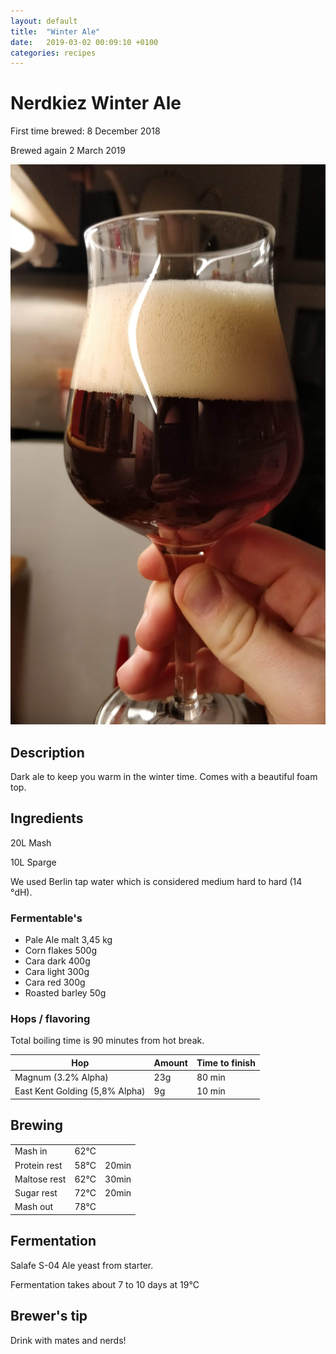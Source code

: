 ```yaml
---
layout: default
title:  "Winter Ale"
date:   2019-03-02 00:09:10 +0100
categories: recipes
---
```


# Nerdkiez Winter Ale

First time brewed: 8 December 2018

Brewed again 2 March 2019

![Dark Winter Ale](/assets/winterale.jpg)

## Description

Dark ale to keep you warm in the winter time. Comes with a beautiful foam top.

## Ingredients

20L Mash

10L Sparge

We used Berlin tap water which is considered medium hard to hard (14 °dH).

### Fermentable's

- Pale Ale malt 3,45 kg
- Corn flakes 500g
- Cara dark 400g
- Cara light 300g
- Cara red 300g
- Roasted barley 50g

### Hops / flavoring

Total boiling time is 90 minutes from hot break.

|Hop                 |Amount              | Time to finish |
|--------------------|--------------------|----------------|
|Magnum (3.2% Alpha) |23g                 |80 min          |
|East Kent Golding (5,8% Alpha) |9g       |10 min          |


## Brewing

|       |         |        |
|-------|---------|--------|
|Mash in| 62°C    |        |
|Protein rest| 58°C |20min |
|Maltose rest| 62°C |30min  |
|Sugar rest| 72°C   |20min |
|Mash out         |78°C   ||

## Fermentation

Salafe S-04 Ale yeast from starter.

Fermentation takes about 7 to 10 days at 19°C

## Brewer's tip

Drink with mates and nerds!
